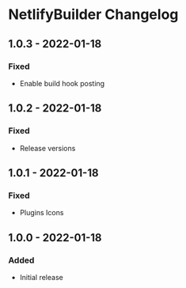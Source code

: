 # NetlifyBuilder Changelog

## 1.0.3 - 2022-01-18
### Fixed
- Enable build hook posting
## 1.0.2 - 2022-01-18
### Fixed
- Release versions
## 1.0.1 - 2022-01-18
### Fixed
- Plugins Icons
## 1.0.0 - 2022-01-18
### Added
- Initial release
